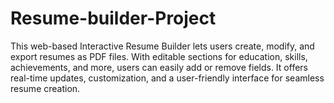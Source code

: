 # Resume-builder-Project
This web-based Interactive Resume Builder lets users create, modify, and export resumes as PDF files. With editable sections for education, skills, achievements, and more, users can easily add or remove fields. It offers real-time updates, customization, and a user-friendly interface for seamless resume creation.
